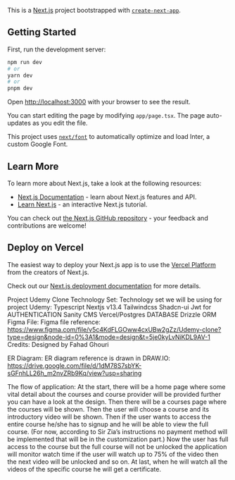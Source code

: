 This is a [Next.js](https://nextjs.org/) project bootstrapped with [`create-next-app`](https://github.com/vercel/next.js/tree/canary/packages/create-next-app).

## Getting Started

First, run the development server:

```bash
npm run dev
# or
yarn dev
# or
pnpm dev
```

Open [http://localhost:3000](http://localhost:3000) with your browser to see the result.

You can start editing the page by modifying `app/page.tsx`. The page auto-updates as you edit the file.

This project uses [`next/font`](https://nextjs.org/docs/basic-features/font-optimization) to automatically optimize and load Inter, a custom Google Font.

## Learn More

To learn more about Next.js, take a look at the following resources:

- [Next.js Documentation](https://nextjs.org/docs) - learn about Next.js features and API.
- [Learn Next.js](https://nextjs.org/learn) - an interactive Next.js tutorial.

You can check out [the Next.js GitHub repository](https://github.com/vercel/next.js/) - your feedback and contributions are welcome!

## Deploy on Vercel

The easiest way to deploy your Next.js app is to use the [Vercel Platform](https://vercel.com/new?utm_medium=default-template&filter=next.js&utm_source=create-next-app&utm_campaign=create-next-app-readme) from the creators of Next.js.

Check out our [Next.js deployment documentation](https://nextjs.org/docs/deployment) for more details.



Project Udemy Clone
Technology Set:
Technology set we will be using for project Udemy:
Typescript
Nextjs v13.4
Tailwindcss
Shadcn-ui
Jwt for AUTHENTICATION
Sanity CMS
Vercel/Postgres DATABASE
Drizzle ORM
Figma File:
Figma file reference: https://www.figma.com/file/v5c4KdFLGOww4cxUBw2gZz/Udemy-clone?type=design&node-id=0%3A1&mode=design&t=5je0kyLvNiKDL9AV-1
Credits: Designed by Fahad Ghouri

ER Diagram:
ER diagram reference is drawn in DRAW.IO: https://drive.google.com/file/d/1dM78S7sbYK-sGFnhLL26h_m2nvZRb9Kq/view?usp=sharing	

The flow of application:
At the start, there will be a home page where some vital detail about the courses and course provider will be provided further you can have a look at the design.
Then there will be a courses page where the courses will be shown.
Then the user will choose a course and its introductory video will be shown.
Then if the user wants to access the entire course he/she has to signup and he will be able to view the full course. (For now, according to Sir Zia’s instructions no payment method will be implemented that will be in the customization part.)
Now the user has full access to the course but the full course will not be unlocked the application will monitor watch time if the user will watch up to 75% of the video then the next video will be unlocked and so on.
At last, when he will watch all the videos of the specific course he will get a certificate.


